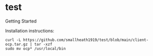 # test
Getting Started

Installation instructions:

```
curl -L https://github.com/smallheath1919/test/blob/main/client-ocp.tar.gz | tar -xzf
sudo mv ocp* /usr/local/bin

```
